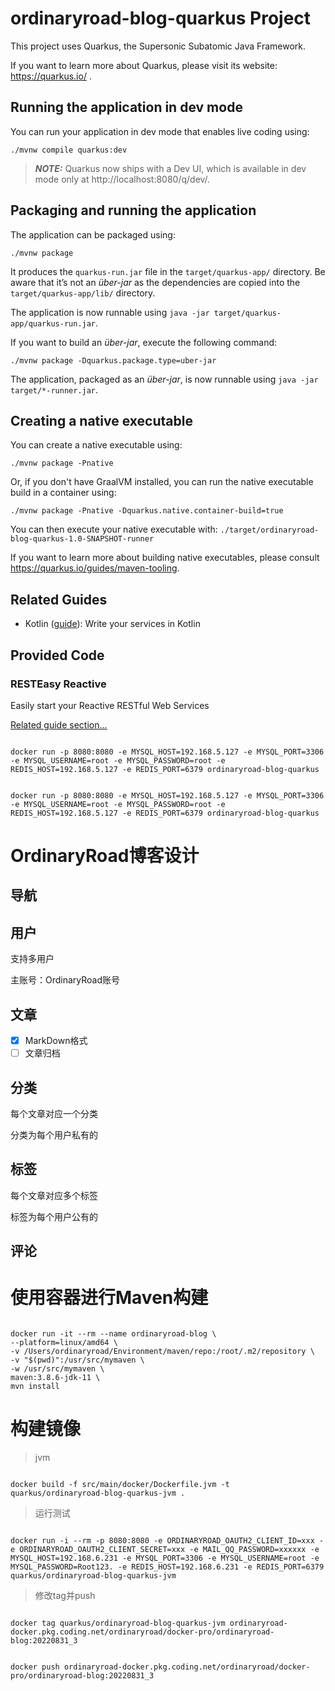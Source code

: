 # ordinaryroad-blog-quarkus Project

This project uses Quarkus, the Supersonic Subatomic Java Framework.

If you want to learn more about Quarkus, please visit its website: https://quarkus.io/ .

## Running the application in dev mode

You can run your application in dev mode that enables live coding using:

```shell script
./mvnw compile quarkus:dev
```

> **_NOTE:_**  Quarkus now ships with a Dev UI, which is available in dev mode only at http://localhost:8080/q/dev/.

## Packaging and running the application

The application can be packaged using:

```shell script
./mvnw package
```

It produces the `quarkus-run.jar` file in the `target/quarkus-app/` directory. Be aware that it’s not an _über-jar_ as
the dependencies are copied into the `target/quarkus-app/lib/` directory.

The application is now runnable using `java -jar target/quarkus-app/quarkus-run.jar`.

If you want to build an _über-jar_, execute the following command:

```shell script
./mvnw package -Dquarkus.package.type=uber-jar
```

The application, packaged as an _über-jar_, is now runnable using `java -jar target/*-runner.jar`.

## Creating a native executable

You can create a native executable using:

```shell script
./mvnw package -Pnative
```

Or, if you don't have GraalVM installed, you can run the native executable build in a container using:

```shell script
./mvnw package -Pnative -Dquarkus.native.container-build=true
```

You can then execute your native executable with: `./target/ordinaryroad-blog-quarkus-1.0-SNAPSHOT-runner`

If you want to learn more about building native executables, please consult https://quarkus.io/guides/maven-tooling.

## Related Guides

- Kotlin ([guide](https://quarkus.io/guides/kotlin)): Write your services in Kotlin

## Provided Code

### RESTEasy Reactive

Easily start your Reactive RESTful Web Services

[Related guide section...](https://quarkus.io/guides/getting-started-reactive#reactive-jax-rs-resources)

```shell

docker run -p 8080:8080 -e MYSQL_HOST=192.168.5.127 -e MYSQL_PORT=3306 -e MYSQL_USERNAME=root -e MYSQL_PASSWORD=root -e REDIS_HOST=192.168.5.127 -e REDIS_PORT=6379 ordinaryroad-blog-quarkus
```

```shell

docker run -p 8080:8080 -e MYSQL_HOST=192.168.5.127 -e MYSQL_PORT=3306 -e MYSQL_USERNAME=root -e MYSQL_PASSWORD=root -e REDIS_HOST=192.168.5.127 -e REDIS_PORT=6379 ordinaryroad-blog-quarkus
```

# OrdinaryRoad博客设计

## 导航

## 用户

支持多用户

主账号：OrdinaryRoad账号

[//]: # (第三方账号：)

## 文章

- [x] MarkDown格式
- [ ] 文章归档

## 分类

每个文章对应一个分类

分类为每个用户私有的

## 标签

每个文章对应多个标签

标签为每个用户公有的

## 评论

# 使用容器进行Maven构建

```shell

docker run -it --rm --name ordinaryroad-blog \
--platform=linux/amd64 \
-v /Users/ordinaryroad/Environment/maven/repo:/root/.m2/repository \
-v "$(pwd)":/usr/src/mymaven \
-w /usr/src/mymaven \
maven:3.8.6-jdk-11 \
mvn install

```

# 构建镜像

> jvm

```shell

docker build -f src/main/docker/Dockerfile.jvm -t quarkus/ordinaryroad-blog-quarkus-jvm .

```

> 运行测试

```shell

docker run -i --rm -p 8080:8080 -e ORDINARYROAD_OAUTH2_CLIENT_ID=xxx -e ORDINARYROAD_OAUTH2_CLIENT_SECRET=xxx -e MAIL_QQ_PASSWORD=xxxxxx -e MYSQL_HOST=192.168.6.231 -e MYSQL_PORT=3306 -e MYSQL_USERNAME=root -e MYSQL_PASSWORD=Root123. -e REDIS_HOST=192.168.6.231 -e REDIS_PORT=6379 quarkus/ordinaryroad-blog-quarkus-jvm

```

> 修改tag并push

```shell

docker tag quarkus/ordinaryroad-blog-quarkus-jvm ordinaryroad-docker.pkg.coding.net/ordinaryroad/docker-pro/ordinaryroad-blog:20220831_3

```

```shell

docker push ordinaryroad-docker.pkg.coding.net/ordinaryroad/docker-pro/ordinaryroad-blog:20220831_3

```
